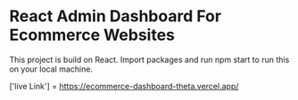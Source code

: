 # React Admin Dashboard For Ecommerce Websites

This project is build on React. Import packages and run npm start to run this on your local machine.

['live Link'] = https://ecommerce-dashboard-theta.vercel.app/
